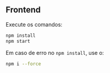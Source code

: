 Frontend
--------

Execute os comandos:

```bash
npm install
npm start
```

Em caso de erro no `npm install`, use o:

```bash
npm i --force
```
